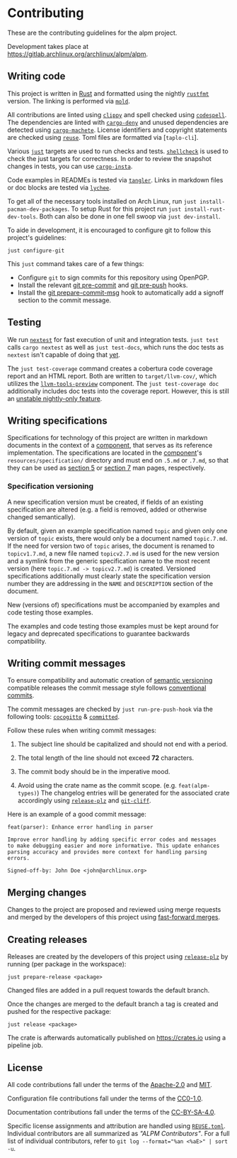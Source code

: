 # Contributing

These are the contributing guidelines for the alpm project.

Development takes place at <https://gitlab.archlinux.org/archlinux/alpm/alpm>.

## Writing code

This project is written in [Rust] and formatted using the nightly [`rustfmt`] version.
The linking is performed via [`mold`].

All contributions are linted using [`clippy`] and spell checked using [`codespell`].
The dependencies are linted with [`cargo-deny`] and unused dependencies are detected using [`cargo-machete`].
License identifiers and copyright statements are checked using [`reuse`].
Toml files are formatted via [`taplo-cli`].

Various [`just`] targets are used to run checks and tests.
[`shellcheck`] is used to check the just targets for correctness.
In order to review the snapshot changes in tests, you can use [`cargo-insta`].

Code examples in READMEs is tested via [`tangler`].
Links in markdown files or doc blocks are tested via [`lychee`].

To get all of the necessary tools installed on Arch Linux, run `just install-pacman-dev-packages`.
To setup Rust for this project run `just install-rust-dev-tools`.
Both can also be done in one fell swoop via `just dev-install`.

To aide in development, it is encouraged to configure git to follow this project's guidelines:

```shell
just configure-git
```

This `just` command takes care of a few things:

- Configure `git` to sign commits for this repository using OpenPGP.
- Install the relevant [git pre-commit] and [git pre-push] hooks.
- Install the [git prepare-commit-msg] hook to automatically add a signoff section to the commit message.

## Testing

We run [`nextest`] for fast execution of unit and integration tests.
`just test` calls `cargo nextest` as well as `just test-docs`, which runs the doc tests as `nextest` isn't capable of doing that [yet](https://github.com/nextest-rs/nextest/issues/16).

The `just test-coverage` command creates a cobertura code coverage report and an HTML report.
Both are written to `target/llvm-cov/`, which utilizes the [`llvm-tools-preview`] component.
The `just test-coverage doc` additionally includes doc tests into the coverage report.
However, this is still an [unstable nightly-only feature](https://github.com/rust-lang/rust/issues/85658).

## Writing specifications

Specifications for technology of this project are written in markdown documents in the context of a [component], that serves as its reference implementation.
The specifications are located in the [component]'s `resources/specification/` directory and must end on `.5.md` or `.7.md`, so that they can be used as [section 5] or [section 7] man pages, respectively.

### Specification versioning

A new specification version must be created, if fields of an existing specification are altered (e.g. a field is removed, added or otherwise changed semantically).

By default, given an example specification named `topic` and given only one version of `topic` exists, there would only be a document named `topic.7.md`.
If the need for version two of `topic` arises, the document is renamed to `topicv1.7.md`, a new file named `topicv2.7.md` is used for the new version and a symlink from the generic specification name to the most recent version (here `topic.7.md -> topicv2.7.md`) is created.
Versioned specifications additionally must clearly state the specification version number they are addressing in the `NAME` and `DESCRIPTION` section of the document.

New (versions of) specifications must be accompanied by examples and code testing those examples.

The examples and code testing those examples must be kept around for legacy and deprecated specifications to guarantee backwards compatibility.

## Writing commit messages

To ensure compatibility and automatic creation of [semantic versioning] compatible releases the commit message style follows [conventional commits].

The commit messages are checked by `just run-pre-push-hook` via the following tools: [`cocogitto`] & [`committed`].

Follow these rules when writing commit messages:

1. The subject line should be capitalized and should not end with a period.

2. The total length of the line should not exceed **72** characters.

3. The commit body should be in the imperative mood.

4. Avoid using the crate name as the commit scope. (e.g. `feat(alpm-types)`)
   The changelog entries will be generated for the associated crate accordingly using [`release-plz`] and [`git-cliff`].

Here is an example of a good commit message:

```
feat(parser): Enhance error handling in parser

Improve error handling by adding specific error codes and messages
to make debugging easier and more informative. This update enhances
parsing accuracy and provides more context for handling parsing errors.

Signed-off-by: John Doe <john@archlinux.org>
```

## Merging changes

Changes to the project are proposed and reviewed using merge requests and merged by the developers of this project using [fast-forward merges].

## Creating releases

Releases are created by the developers of this project using [`release-plz`] by running (per package in the workspace):

```shell
just prepare-release <package>
```

Changed files are added in a pull request towards the default branch.

Once the changes are merged to the default branch a tag is created and pushed for the respective package:

```shell
just release <package>
```

The crate is afterwards automatically published on https://crates.io using a pipeline job.

## License

All code contributions fall under the terms of the [Apache-2.0] and [MIT].

Configuration file contributions fall under the terms of the [CC0-1.0].

Documentation contributions fall under the terms of the [CC-BY-SA-4.0].

Specific license assignments and attribution are handled using [`REUSE.toml`].
Individual contributors are all summarized as _"ALPM Contributors"_.
For a full list of individual contributors, refer to `git log --format="%an <%aE>" | sort -u`.

[Rust]: https://www.rust-lang.org/
[`mold`]: https://github.com/rui314/mold
[`rustfmt`]: https://github.com/rust-lang/rustfmt
[`clippy`]: https://github.com/rust-lang/rust-clippy
[`codespell`]: https://github.com/codespell-project/codespell
[`cargo-deny`]: https://github.com/EmbarkStudios/cargo-deny
[`cargo-insta`]: https://github.com/mitsuhiko/insta
[`git-cliff`]: https://git-cliff.org
[`shellcheck`]: https://www.shellcheck.net/
[`cocogitto`]: https://docs.cocogitto.io/
[`committed`]: https://github.com/crate-ci/committed
[`release-plz`]: https://release-plz.ieni.dev
[`reuse`]: https://git.fsfe.org/reuse/tool
[`lychee`]: https://github.com/lycheeverse/lychee
[`nextest`]: https://nexte.st/
[`just`]: https://github.com/casey/just
[`tangler`]: https://github.com/wiktor-k/tangler
[`taplo`]: https://github.com/tamasfe/taplo
[`cargo-machete`]: https://github.com/bnjbvr/cargo-machete
[`llvm-tools-preview`]: https://github.com/rust-lang/rust/issues/85658
[git pre-commit]: https://man.archlinux.org/man/githooks.5#pre-commit
[git pre-push]: https://man.archlinux.org/man/githooks.5#pre-push
[git prepare-commit-msg]: https://man.archlinux.org/man/githooks.5#prepare-commit-msg
[semantic versioning]: https://semver.org/
[conventional commits]: https://www.conventionalcommits.org/en/v1.0.0/
[`release-plz`]: https://github.com/MarcoIeni/release-plz
[Apache-2.0]: ./LICENSES/Apache-2.0.txt
[MIT]: ./LICENSES/MIT.txt
[CC0-1.0]: ./LICENSES/CC0-1.0.txt
[CC-BY-SA-4.0]: ./LICENSES/CC-BY-SA-4.0.txt
[`REUSE.toml`]: ./REUSE.toml
[component]: ./README.md#components
[fast-forward merges]: https://man.archlinux.org/man/git-merge.1#FAST-FORWARD_MERGE
[section 5]: https://en.wikipedia.org/wiki/Man_page#Manual_sections
[section 7]: https://en.wikipedia.org/wiki/Man_page#Manual_sections
